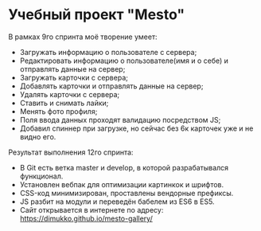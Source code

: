 # Учебный проект "Mesto"

В рамках 9го спринта моё творение умеет:
- Загружать информацию о пользователе с сервера;
- Редактировать информацию о пользователе(имя и о себе) и отправлять данные на сервер;
- Загружать карточки с сервера;
- Добавлять карточки и отправлять данные на сервер;
- Удалять карточки с сервера;
- Ставить и снимать лайки;
- Менять фото профиля;
- Поля ввода данных проходят валидацию посредством JS;
- Добавил спиннер при загрузке, но сейчас без 6к карточек уже и не видно его.

Результат выполнения 12го спринта:
- В Git есть ветка master и develop, в которой разрабатывался функционал.
- Установлен вебпак для оптимизации картинкок и шрифтов.
- CSS-код минимизирован, проставлены вендорные префиксы.
- JS разбит на модули и переведён бабелем из ES6 в ES5.
- Сайт открывается в интернете по адресу: https://dimukko.github.io/mesto-gallery/
